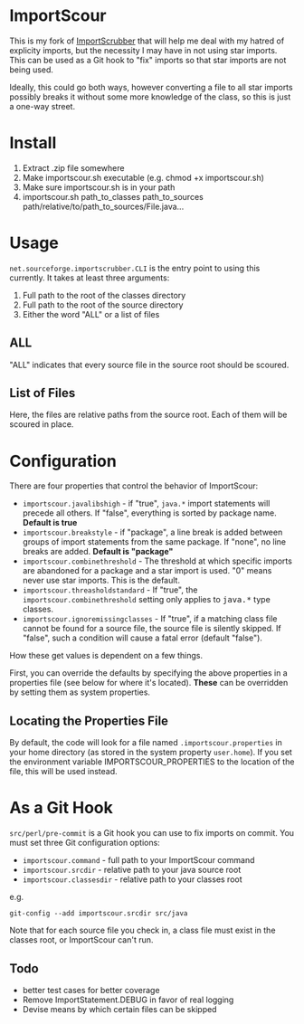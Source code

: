 # ImportScour

This is my fork of [ImportScrubber](http://importscrubber.sourceforge.net) that will help me deal with my hatred of explicity imports, but the necessity I may have in not using star imports.  This can be used as a Git hook to "fix" imports so that star imports are not being used.

Ideally, this could go both ways, however converting a file to all star imports possibly breaks it without some more knowledge of the class, so this is just a one-way street.

# Install

1. Extract .zip file somewhere
2. Make importscour.sh executable (e.g. chmod +x importscour.sh)
3. Make sure importscour.sh is in your path
4. importscour.sh path_to_classes path_to_sources path/relative/to/path_to_sources/File.java...

# Usage

`net.sourceforge.importscrubber.CLI` is the entry point to using this currently.  It takes at least three arguments:

1. Full path to the root of the classes directory
2. Full path to the root of the source directory
3. Either the word "ALL" or a list of files

## ALL

"ALL" indicates that every source file in the source root should be scoured.  

## List of Files

Here, the files are relative paths from the source root.  Each of them will be scoured in place.

# Configuration

There are four properties that control the behavior of ImportScour:

* `importscour.javalibshigh` - if "true", `java.*` import statements will precede all others.  If "false", everything is sorted by package name.  **Default is true**
* `importscour.breakstyle` - if "package", a line break is added between groups of import statements from the same package.  If "none", no line breaks are added.  **Default is "package"**
* `importscour.combinethreshold` - The threshold at which specific imports are abandoned for a package and a star import is used.  "0" means never use star imports.  This is the default.
* `importscour.threasholdstandard` - If "true", the `importscour.combinethreshold` setting only applies to <tt>java.*</tt> type classes.
* `importscour.ignoremissingclasses` - If "true", if a matching class file cannot be found for a source file, the source file is silently skipped.  If "false", such a condition will cause a fatal error (default "false").

How these get values is dependent on a few things.

First, you can override the defaults by specifying the above properties in a properties file (see below for where it's located).  **These** can be overridden by setting them as system properties.

## Locating the Properties File

By default, the code will look for a file named `.importscour.properties` in your home directory (as stored in the system property `user.home`).  If you set the environment variable IMPORTSCOUR_PROPERTIES to the location of the file, this will be used instead.

# As a Git Hook

`src/perl/pre-commit` is a Git hook you can use to fix imports on commit.  You must set three Git configuration options:

* `importscour.command` - full path to your ImportScour command
* `importscour.srcdir` - relative path to your java source root
* `importscour.classesdir` - relative path to your classes root

e.g.

    git-config --add importscour.srcdir src/java

Note that for each source file you check in, a class file must exist in the classes root, or ImportScour can't run.

## Todo

* better test cases for better coverage
* Remove ImportStatement.DEBUG in favor of real logging
* Devise means by which certain files can be skipped
